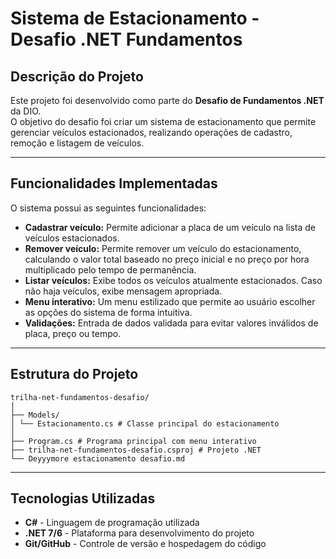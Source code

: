 # Sistema de Estacionamento - Desafio .NET Fundamentos

## Descrição do Projeto

Este projeto foi desenvolvido como parte do **Desafio de Fundamentos .NET** da DIO.  
O objetivo do desafio foi criar um sistema de estacionamento que permite gerenciar veículos estacionados, realizando operações de cadastro, remoção e listagem de veículos.

---

## Funcionalidades Implementadas

O sistema possui as seguintes funcionalidades:

- **Cadastrar veículo:** Permite adicionar a placa de um veículo na lista de veículos estacionados.
- **Remover veículo:** Permite remover um veículo do estacionamento, calculando o valor total baseado no preço inicial e no preço por hora multiplicado pelo tempo de permanência.
- **Listar veículos:** Exibe todos os veículos atualmente estacionados. Caso não haja veículos, exibe mensagem apropriada.
- **Menu interativo:** Um menu estilizado que permite ao usuário escolher as opções do sistema de forma intuitiva.
- **Validações:** Entrada de dados validada para evitar valores inválidos de placa, preço ou tempo.

---

## Estrutura do Projeto
```
trilha-net-fundamentos-desafio/
│
├── Models/
│ └── Estacionamento.cs # Classe principal do estacionamento
│
├── Program.cs # Programa principal com menu interativo
├── trilha-net-fundamentos-desafio.csproj # Projeto .NET
└── Deyyymore estacionamento desafio.md
```


---

## Tecnologias Utilizadas

- **C#** - Linguagem de programação utilizada
- **.NET 7/6** - Plataforma para desenvolvimento do projeto
- **Git/GitHub** - Controle de versão e hospedagem do código





